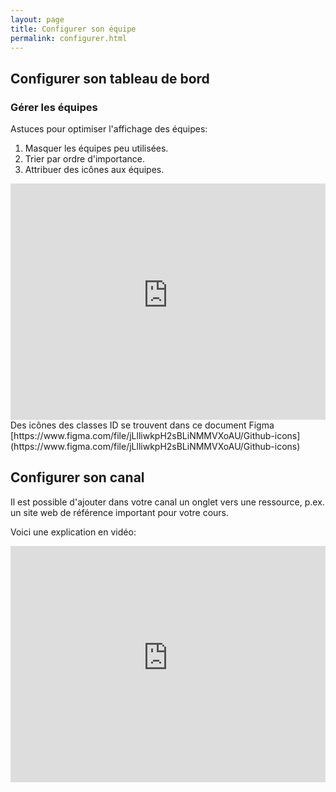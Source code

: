 ```yaml
---
layout: page
title: Configurer son équipe
permalink: configurer.html
---
```


## Configurer son tableau de bord

### Gérer les équipes

Astuces pour optimiser l'affichage des équipes:

1. Masquer les équipes peu utilisées.
2. Trier par ordre d'importance.
3. Attribuer des icônes aux équipes.

<iframe width="100%" style="aspect-ratio:4/3" src="https://www.youtube-nocookie.com/embed/9wp1mrlhvFY" title="YouTube video player" frameborder="0" allow="accelerometer; autoplay; clipboard-write; encrypted-media; gyroscope; picture-in-picture" allowfullscreen></iframe>

<br/>
Des icônes des classes ID se trouvent dans ce document Figma [https://www.figma.com/file/jLlliwkpH2sBLiNMMVXoAU/Github-icons](https://www.figma.com/file/jLlliwkpH2sBLiNMMVXoAU/Github-icons)


## Configurer son canal

Il est possible d'ajouter dans votre canal un onglet vers une ressource, p.ex. un site web de référence important pour votre cours.

Voici une explication en vidéo:

<iframe width="100%" style="aspect-ratio:4/3" src="https://www.youtube-nocookie.com/embed/B5t5SSxDHIU" title="YouTube video player" frameborder="0" allow="accelerometer; autoplay; clipboard-write; encrypted-media; gyroscope; picture-in-picture" allowfullscreen></iframe>